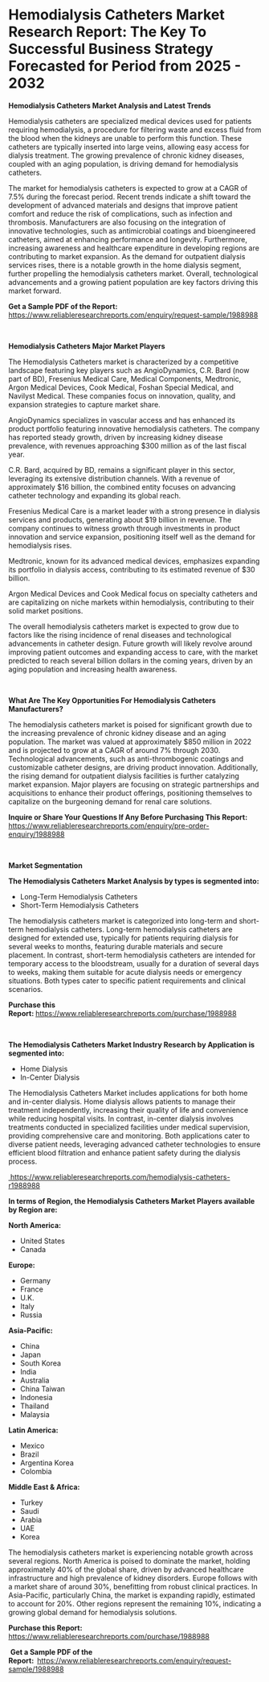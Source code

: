 <p><h1>Hemodialysis Catheters Market Research Report: The Key To Successful Business Strategy Forecasted for Period from 2025 - 2032</h1></p><p><strong>Hemodialysis Catheters Market Analysis and Latest Trends</strong></p>
<p><p>Hemodialysis catheters are specialized medical devices used for patients requiring hemodialysis, a procedure for filtering waste and excess fluid from the blood when the kidneys are unable to perform this function. These catheters are typically inserted into large veins, allowing easy access for dialysis treatment. The growing prevalence of chronic kidney diseases, coupled with an aging population, is driving demand for hemodialysis catheters. </p><p>The market for hemodialysis catheters is expected to grow at a CAGR of 7.5% during the forecast period. Recent trends indicate a shift toward the development of advanced materials and designs that improve patient comfort and reduce the risk of complications, such as infection and thrombosis. Manufacturers are also focusing on the integration of innovative technologies, such as antimicrobial coatings and bioengineered catheters, aimed at enhancing performance and longevity. Furthermore, increasing awareness and healthcare expenditure in developing regions are contributing to market expansion. As the demand for outpatient dialysis services rises, there is a notable growth in the home dialysis segment, further propelling the hemodialysis catheters market. Overall, technological advancements and a growing patient population are key factors driving this market forward.</p></p>
<p><strong>Get a Sample PDF of the Report:&nbsp;</strong> <a href="https://www.reliableresearchreports.com/enquiry/request-sample/1988988?utm_campaign=3323&utm_medium=2&utm_source=Github&utm_content=ia&utm_term=13042025&utm_id=hemodialysis-catheters">https://www.reliableresearchreports.com/enquiry/request-sample/1988988</a></p>
<p>&nbsp;</p>
<p><strong>Hemodialysis Catheters Major Market Players</strong></p>
<p><p>The Hemodialysis Catheters market is characterized by a competitive landscape featuring key players such as AngioDynamics, C.R. Bard (now part of BD), Fresenius Medical Care, Medical Components, Medtronic, Argon Medical Devices, Cook Medical, Foshan Special Medical, and Navilyst Medical. These companies focus on innovation, quality, and expansion strategies to capture market share.</p><p>AngioDynamics specializes in vascular access and has enhanced its product portfolio featuring innovative hemodialysis catheters. The company has reported steady growth, driven by increasing kidney disease prevalence, with revenues approaching $300 million as of the last fiscal year.</p><p>C.R. Bard, acquired by BD, remains a significant player in this sector, leveraging its extensive distribution channels. With a revenue of approximately $16 billion, the combined entity focuses on advancing catheter technology and expanding its global reach.</p><p>Fresenius Medical Care is a market leader with a strong presence in dialysis services and products, generating about $19 billion in revenue. The company continues to witness growth through investments in product innovation and service expansion, positioning itself well as the demand for hemodialysis rises.</p><p>Medtronic, known for its advanced medical devices, emphasizes expanding its portfolio in dialysis access, contributing to its estimated revenue of $30 billion. </p><p>Argon Medical Devices and Cook Medical focus on specialty catheters and are capitalizing on niche markets within hemodialysis, contributing to their solid market positions.</p><p>The overall hemodialysis catheters market is expected to grow due to factors like the rising incidence of renal diseases and technological advancements in catheter design. Future growth will likely revolve around improving patient outcomes and expanding access to care, with the market predicted to reach several billion dollars in the coming years, driven by an aging population and increasing health awareness.</p></p>
<p>&nbsp;</p>
<p><strong>What Are The Key Opportunities For Hemodialysis Catheters Manufacturers?</strong></p>
<p><p>The hemodialysis catheters market is poised for significant growth due to the increasing prevalence of chronic kidney disease and an aging population. The market was valued at approximately $850 million in 2022 and is projected to grow at a CAGR of around 7% through 2030. Technological advancements, such as anti-thrombogenic coatings and customizable catheter designs, are driving product innovation. Additionally, the rising demand for outpatient dialysis facilities is further catalyzing market expansion. Major players are focusing on strategic partnerships and acquisitions to enhance their product offerings, positioning themselves to capitalize on the burgeoning demand for renal care solutions.</p></p>
<p><strong>Inquire or Share Your Questions If Any Before Purchasing This Report:</strong> <a href="https://www.reliableresearchreports.com/enquiry/pre-order-enquiry/1988988?utm_campaign=3323&utm_medium=2&utm_source=Github&utm_content=ia&utm_term=13042025&utm_id=hemodialysis-catheters">https://www.reliableresearchreports.com/enquiry/pre-order-enquiry/1988988</a></p>
<p>&nbsp;</p>
<p><strong>Market Segmentation</strong></p>
<p><strong>The Hemodialysis Catheters Market Analysis by types is segmented into:</strong></p>
<p><ul><li>Long-Term Hemodialysis Catheters</li><li>Short-Term Hemodialysis Catheters</li></ul></p>
<p><p>The hemodialysis catheters market is categorized into long-term and short-term hemodialysis catheters. Long-term hemodialysis catheters are designed for extended use, typically for patients requiring dialysis for several weeks to months, featuring durable materials and secure placement. In contrast, short-term hemodialysis catheters are intended for temporary access to the bloodstream, usually for a duration of several days to weeks, making them suitable for acute dialysis needs or emergency situations. Both types cater to specific patient requirements and clinical scenarios.</p></p>
<p><strong>Purchase this Report:&nbsp;</strong><a href="https://www.reliableresearchreports.com/purchase/1988988?utm_campaign=3323&utm_medium=2&utm_source=Github&utm_content=ia&utm_term=13042025&utm_id=hemodialysis-catheters">https://www.reliableresearchreports.com/purchase/1988988</a></p>
<p>&nbsp;</p>
<p><strong>The Hemodialysis Catheters Market Industry Research by Application is segmented into:</strong></p>
<p><ul><li>Home Dialysis</li><li>In-Center Dialysis</li></ul></p>
<p><p>The Hemodialysis Catheters Market includes applications for both home and in-center dialysis. Home dialysis allows patients to manage their treatment independently, increasing their quality of life and convenience while reducing hospital visits. In contrast, in-center dialysis involves treatments conducted in specialized facilities under medical supervision, providing comprehensive care and monitoring. Both applications cater to diverse patient needs, leveraging advanced catheter technologies to ensure efficient blood filtration and enhance patient safety during the dialysis process.</p></p>
<p><a href="https://www.reliableresearchreports.com/hemodialysis-catheters-r1988988?utm_campaign=3323&utm_medium=2&utm_source=Github&utm_content=ia&utm_term=13042025&utm_id=hemodialysis-catheters">&nbsp;https://www.reliableresearchreports.com/hemodialysis-catheters-r1988988</a></p>
<p><strong>In terms of Region, the Hemodialysis Catheters Market Players available by Region are:</strong></p>
<p>
    <p> <strong> North America: </strong>
        <ul>
            <li>United States</li>
            <li>Canada</li>
        </ul>
        </p> 
    <p> <strong> Europe: </strong>
        <ul>
            <li>Germany</li>
            <li>France</li>
            <li>U.K.</li>
            <li>Italy</li>
            <li>Russia</li>
        </ul>
        </p> 
    <p> <strong> Asia-Pacific: </strong>
        <ul>
            <li>China</li>
            <li>Japan</li>
            <li>South Korea</li>
            <li>India</li>
            <li>Australia</li>
            <li>China Taiwan</li>
            <li>Indonesia</li>
            <li>Thailand</li>
            <li>Malaysia</li>
        </ul>
        </p> 
    <p> <strong> Latin America: </strong>
        <ul>
            <li>Mexico</li>
            <li>Brazil</li>
            <li>Argentina Korea</li>
            <li>Colombia</li>
        </ul>
        </p> 
    <p> <strong> Middle East & Africa: </strong>
        <ul>
            <li>Turkey</li>
            <li>Saudi</li>
            <li>Arabia</li>
            <li>UAE</li>
            <li>Korea</li>
        </ul>
    </p>
    </p>
<p><p>The hemodialysis catheters market is experiencing notable growth across several regions. North America is poised to dominate the market, holding approximately 40% of the global share, driven by advanced healthcare infrastructure and high prevalence of kidney disorders. Europe follows with a market share of around 30%, benefitting from robust clinical practices. In Asia-Pacific, particularly China, the market is expanding rapidly, estimated to account for 20%. Other regions represent the remaining 10%, indicating a growing global demand for hemodialysis solutions.</p></p>
<p><strong>Purchase this Report: </strong><a href="https://www.reliableresearchreports.com/purchase/1988988?utm_campaign=3323&utm_medium=2&utm_source=Github&utm_content=ia&utm_term=13042025&utm_id=hemodialysis-catheters">https://www.reliableresearchreports.com/purchase/1988988</a></p>
<p>&nbsp;<strong>Get a Sample PDF of the Report:&nbsp;&nbsp;</strong><a href="https://www.reliableresearchreports.com/enquiry/request-sample/1988988?utm_campaign=3323&utm_medium=2&utm_source=Github&utm_content=ia&utm_term=13042025&utm_id=hemodialysis-catheters">https://www.reliableresearchreports.com/enquiry/request-sample/1988988</a></p>
<p><strong></strong></p>
<p><p></p><p></p><p></p></p>
